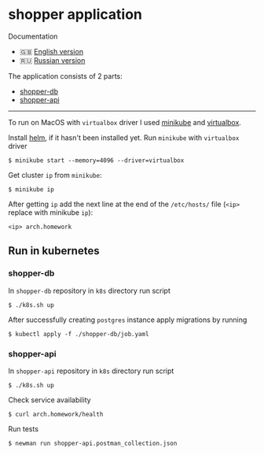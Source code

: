 # shopper application

Documentation

* 🇬🇧 [English version](https://www.github.com/arturyumaev/shopper/blob/main/README.md)
* 🇷🇺 [Russian version](https://www.github.com/arturyumaev/shopper/blob/main/README_rus.md)

The application consists of 2 parts:

- [shopper-db](https://www.github.com/arturyumaev/shopper-db)
- [shopper-api](https://www.github.com/arturyumaev/shopper-api)

___

To run on MacOS with `virtualbox` driver I used [minikube](https://minikube.sigs.k8s.io/docs/start/) and [virtualbox](https://www.virtualbox.org/wiki/Downloads).

Install [helm](https://helm.sh/), if it hasn't been installed yet. Run `minikube` with `virtualbox` driver

```shell
$ minikube start --memory=4096 --driver=virtualbox
```

Get cluster `ip` from `minikube`:

```shell
$ minikube ip
```

After getting `ip` add the next line at the end of the `/etc/hosts/` file (`<ip>` replace with minikube `ip`):

```shell
<ip> arch.homework
```

## Run in kubernetes

### shopper-db

In `shopper-db` repository in `k8s` directory run script

```shell
$ ./k8s.sh up
```

After successfully creating `postgres` instance apply migrations by running

```shell
$ kubectl apply -f ./shopper-db/job.yaml
```

### shopper-api

In `shopper-api` repository in `k8s` directory run script

```shell
$ ./k8s.sh up
```

Check service availability

```shell
$ curl arch.homework/health
```

Run tests

```shell
$ newman run shopper-api.postman_collection.json
```